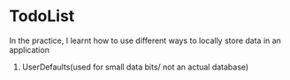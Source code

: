 # TodoList
In the practice, I learnt how to use different ways to locally store data in an application
1. UserDefaults(used for small data bits/ not an actual database)
